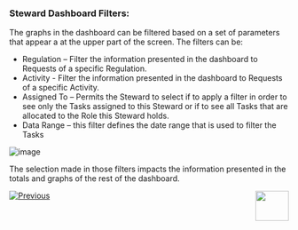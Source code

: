 ### Steward Dashboard Filters:

The graphs in the dashboard can be filtered based on a set of parameters that appear a at the upper part of the screen. The filters can be:

- Regulation – Filter the information presented in the dashboard to Requests of a specific Regulation.
- Activity - Filter the information presented in the dashboard to Requests of a specific Activity.
- Assigned To – Permits the Steward to select if to apply a filter in order to see only the Tasks assigned to this Steward or if to see all Tasks that are allocated to the Role this Steward holds.
- Data Range – this filter defines the date range that is used to filter the Tasks 

 ![image](images/Figure_41_Steward_Dashboard_filters.png)

The selection made in those filters impacts the information presented in the totals and graphs of the rest of the dashboard.



[![Previous](/articles/images/Previous.png)](/articles/DPM/DPM_User_Guide/05_Steward_User_Interface/02_Steward_User_Interface_Dashboard.md)[<img align="right" width="60" height="54" src="/articles/images/Next.png">](/articles/DPM/DPM_User_Guide/05_Steward_User_Interface/04_Steward_User_Interface_Totals.md)